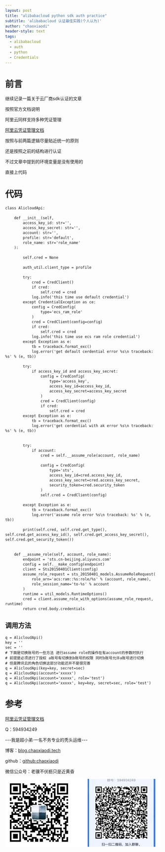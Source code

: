 ```yaml
---
layout: post
title: "alibabacloud python sdk auth practice"
subtitle: 'alibabacloud 认证最佳实践(个人认为)'
author: "chaoxiaodi"
header-style: text
tags:
  - alibabacloud
  - auth
  - python
  - Credentials
---
```


# 前言

继续记录一篇关于云厂商sdk认证的文章

按照官方文档说明

阿里云同样支持多种凭证管理

[阿里云凭证管理文档](https://help.aliyun.com/zh/sdk/developer-reference/manage-python-access-credentials?spm=a2c4g.11186623.0.0.363f3cefatNGgP)

按照与前两篇逻辑尽量贴近统一的原则

还是按照之前的结构进行认证

不过文章中提到的环境变量是没有使用的

直接上代码



# 代码

    class AlicloudApi:
    
        def __init__(self,
            access_key_id: str='',
            access_key_secret: str='',
            account: str='',
            profile: str='default',
            role_name: str='role_name'
        ):

            self.cred = None

            auth_util.client_type = profile

            try:
                cred = CredClient()
                if cred:
                    self.cred = cred
                log.info('this time use default credential')
            except CredentialException as ce:
                config = CredConfig(
                    type='ecs_ram_role'
                )
                cred = CredClient(config=config)
                if cred:
                    self.cred = cred
                log.info('this time use ecs ram role credential')
            except Exception as e:
                tb = traceback.format_exc()
                log.error('get default cerdential error %s\n traceback: %s' % (e, tb))

            try:
                if access_key_id and access_key_secret:
                    config = CredConfig(
                        type='access_key',
                        access_key_id=access_key_id,
                        access_key_secret=access_key_secret
                    )
                    cred = CredClient(config)
                    if cred:
                        self.cred = cred
            except Exception as e:
                tb = traceback.format_exc()
                log.error('get cerdential with ak error %s\n traceback: %s' % (e, tb))

            
            try:
                if account:
                    cred = self.__assume_role(account, role_name)

                    config = CredConfig(
                        type='sts',
                        access_key_id=cred.access_key_id,
                        access_key_secret=cred.access_key_secret,
                        security_token=cred.security_token
                    )
                    self.cred = CredClient(config)

            except Exception as e:
                tb = traceback.format_exc()
                log.error('assume role error %s\n traceback: %s' % (e, tb))

            print(self.cred, self.cred.get_type(), self.cred.get_access_key_id(), self.cred.get_access_key_secret(), self.cred.get_security_token())


        def __assume_role(self, account, role_name):
            endpoint = 'sts.cn-beijing.aliyuncs.com'
            config = self.__make_config(endpoint)
            client = Sts20150401Client(config)
            assume_role_request = sts_20150401_models.AssumeRoleRequest(
                role_arn='acs:ram::%s:role/%s' % (account, role_name),
                role_session_name='to-%s' % account
            )
            runtime = util_models.RuntimeOptions()
            cred = client.assume_role_with_options(assume_role_request, runtime)
            return cred.body.credentials

## 调用方法

    q = AlicloudApi()
    key = ''
    sec = ''
    # 下面是切换账号的一些方法 进行assume role的操作在有account的参数时执行
    # 前提是必须进行了授权 a账号有切换到b账号的权限 同时b账号允许a账号进行切换
    # 但是腾讯云的角色切换这部分功能还并不是很完善
    q = AlicloudApi(key=key, secret=sec)
    q = AlicloudApi(account='xxxxx')
    q = AlicloudApi(account='xxxxx', role='test')
    q = AlicloudApi(account='xxxxx', key=key, secret=sec, role='test')

# 参考
[阿里云凭证管理文档](https://help.aliyun.com/zh/sdk/developer-reference/manage-python-access-credentials?spm=a2c4g.11186623.0.0.363f3cefatNGgP)

Q：594934249

---我是超小弟·一名不务专业的秃头运维---

博客：[blog.chaoxiaodi.tech](https://blog.chaoxiaodi.tech)

github：[github:chaoxiaodi](https://github.com/chaoxiaodi)

微信公众号：老骥不伏枥只是近黄昏

![](/img/erweima.jpg)
